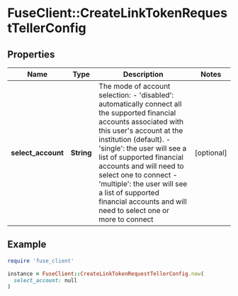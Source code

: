 # FuseClient::CreateLinkTokenRequestTellerConfig

## Properties

| Name | Type | Description | Notes |
| ---- | ---- | ----------- | ----- |
| **select_account** | **String** | The mode of account selection: - &#39;disabled&#39;: automatically connect all the supported financial accounts associated with this user&#39;s account at the institution (default). - &#39;single&#39;: the user will see a list of supported financial accounts and will need to select one to connect - &#39;multiple&#39;: the user will see a list of supported financial accounts and will need to select one or more to connect | [optional] |

## Example

```ruby
require 'fuse_client'

instance = FuseClient::CreateLinkTokenRequestTellerConfig.new(
  select_account: null
)
```

